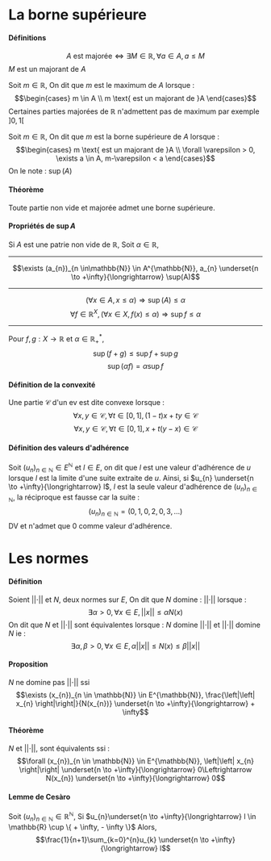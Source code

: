 # La borne supérieure
#### Définitions
$$A \text{ est majorée} \Leftrightarrow \exists M \in \mathbb{R}, \forall a \in A, a \leq M$$
$M$ est un majorant de $A$

Soit $m \in \mathbb{R}$, 
On dit que $m$ est le maximum de $A$ lorsque : 
$$\begin{cases}
m \in A \\
m \text{ est un majorant de }A
\end{cases}$$
Certaines parties majorées de $\mathbb{R}$ n'admettent pas de maximum par exemple $]0, 1[$

Soit $m \in \mathbb{R}$,
On dit que $m$ est la borne supérieure de $A$ lorsque : 
$$\begin{cases}
m \text{ est un majorant de }A \\
\forall \varepsilon > 0, \exists a \in A, m-\varepsilon < a
\end{cases}$$
On le note : $\sup(A)$

#### Théorème
Toute partie non vide et majorée admet une borne supérieure.

#### Propriétés de $\sup A$
Si $A$ est une patrie non vide de $\mathbb{R}$, 
Soit $\alpha \in \mathbb{R}$, 
___
$$\exists (a_{n})_{n \in\mathbb{N}} \in A^{\mathbb{N}}, a_{n} \underset{n \to +\infty}{\longrightarrow} \sup(A)$$
___
$$(\forall x \in A, x \leq \alpha) \Rightarrow \sup(A) \leq \alpha$$
$$\forall f\in \mathbb{R}^{X}, (\forall x \in X, f(x) \leq \alpha) \Rightarrow \sup f \leq \alpha$$
___
Pour $f, g : X \to \mathbb{R}$ et $\alpha \in \mathbb{R}_{+}^{*}$, 
$$\sup(f+g) \leq \sup f + \sup g$$
$$\sup(\alpha f) =  \alpha\sup f$$

#### Définition de la convexité
Une partie $\mathcal{C}$ d'un ev est dite convexe lorsque : 
$$\forall x, y \in \mathcal{C}, \forall t \in [0, 1], (1-t)x + ty \in \mathcal{C}$$
$$\forall x, y \in \mathcal{C}, \forall t \in [0, 1], x + t(y-x) \in \mathcal{C}$$

#### Définition des valeurs d'adhérence
Soit $(u_{n})_{n \in \mathbb{N}}\in E^{\mathbb{N}}$ et $l \in E$, on dit que $l$ est une valeur d'adhérence de $u$ lorsque $l$ est la limite d'une suite extraite de $u$. 
Ainsi, si $u_{n} \underset{n \to +\infty}{\longrightarrow} l$, $l$ est la seule valeur d'adhérence de $(u_{n})_{n \in \mathbb{N}}$, la réciproque est fausse car la suite :
$$(u_{n})_{n\in \mathbb{N}} = (0, 1, 0, 2, 0, 3, \dots)$$
DV et n'admet que $0$ comme valeur d'adhérence. 

# Les normes
#### Définition
Soient $\left|\left| \cdot \right|\right|$ et $N$, deux normes sur $E$,
On dit que $N$ domine : $\left|\left| \cdot \right|\right|$ lorsque : 
$$\exists \alpha > 0, \forall x \in E, \left|\left| x \right|\right| \leq \alpha N(x)$$
On dit que $N$ et $\left|\left| \cdot \right|\right|$ sont équivalentes lorsque : $N$ domine $\left|\left| \cdot \right|\right|$ et $\left|\left| \cdot \right|\right|$ domine $N$ ie : 
$$\exists \alpha, \beta >0, \forall x \in E, \alpha \left|\left| x \right|\right| \leq N(x) \leq \beta \left|\left| x \right|\right| $$

#### Proposition
$N$ ne domine pas $\left|\left| \cdot \right|\right|$ 
ssi 
$$\exists (x_{n})_{n \in \mathbb{N}} \in E^{\mathbb{N}}, \frac{\left|\left| x_{n} \right|\right|}{N(x_{n})} \underset{n \to +\infty}{\longrightarrow} + \infty$$

#### Théorème
$N$ et $\left|\left| \cdot \right|\right|$, sont équivalents ssi : 
$$\forall (x_{n})_{n \in \mathbb{N}} \in E^{\mathbb{N}}, \left|\left| x_{n} \right|\right| \underset{n \to +\infty}{\longrightarrow} 0\Leftrightarrow N(x_{n}) \underset{n \to +\infty}{\longrightarrow} 0$$

#### Lemme de Cesàro
Soit $(u_{n})_{n \in \mathbb{N}} \in \mathbb{R}^{\mathbb{N}}$, 
Si $u_{n}\underset{n \to +\infty}{\longrightarrow} l \in \mathbb{R} \cup \{ + \infty, - \infty \}$
Alors, 
$$\frac{1}{n+1}\sum_{k=0}^{n}u_{k} \underset{n \to +\infty}{\longrightarrow} l$$
